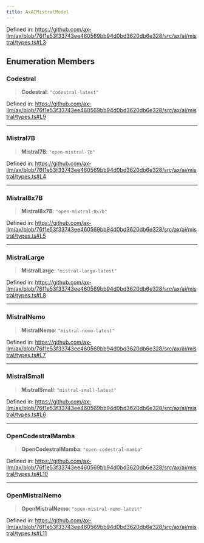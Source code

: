 ```yaml
---
title: AxAIMistralModel
---
```


Defined in: https://github.com/ax-llm/ax/blob/76f1e53f33743ee460569bb94d0bd3620db6e328/src/ax/ai/mistral/types.ts#L3

## Enumeration Members

<a id="Codestral"></a>

### Codestral

> **Codestral**: `"codestral-latest"`

Defined in: https://github.com/ax-llm/ax/blob/76f1e53f33743ee460569bb94d0bd3620db6e328/src/ax/ai/mistral/types.ts#L9

***

<a id="Mistral7B"></a>

### Mistral7B

> **Mistral7B**: `"open-mistral-7b"`

Defined in: https://github.com/ax-llm/ax/blob/76f1e53f33743ee460569bb94d0bd3620db6e328/src/ax/ai/mistral/types.ts#L4

***

<a id="Mistral8x7B"></a>

### Mistral8x7B

> **Mistral8x7B**: `"open-mixtral-8x7b"`

Defined in: https://github.com/ax-llm/ax/blob/76f1e53f33743ee460569bb94d0bd3620db6e328/src/ax/ai/mistral/types.ts#L5

***

<a id="MistralLarge"></a>

### MistralLarge

> **MistralLarge**: `"mistral-large-latest"`

Defined in: https://github.com/ax-llm/ax/blob/76f1e53f33743ee460569bb94d0bd3620db6e328/src/ax/ai/mistral/types.ts#L8

***

<a id="MistralNemo"></a>

### MistralNemo

> **MistralNemo**: `"mistral-nemo-latest"`

Defined in: https://github.com/ax-llm/ax/blob/76f1e53f33743ee460569bb94d0bd3620db6e328/src/ax/ai/mistral/types.ts#L7

***

<a id="MistralSmall"></a>

### MistralSmall

> **MistralSmall**: `"mistral-small-latest"`

Defined in: https://github.com/ax-llm/ax/blob/76f1e53f33743ee460569bb94d0bd3620db6e328/src/ax/ai/mistral/types.ts#L6

***

<a id="OpenCodestralMamba"></a>

### OpenCodestralMamba

> **OpenCodestralMamba**: `"open-codestral-mamba"`

Defined in: https://github.com/ax-llm/ax/blob/76f1e53f33743ee460569bb94d0bd3620db6e328/src/ax/ai/mistral/types.ts#L10

***

<a id="OpenMistralNemo"></a>

### OpenMistralNemo

> **OpenMistralNemo**: `"open-mistral-nemo-latest"`

Defined in: https://github.com/ax-llm/ax/blob/76f1e53f33743ee460569bb94d0bd3620db6e328/src/ax/ai/mistral/types.ts#L11

